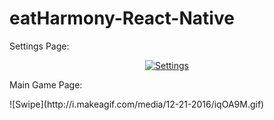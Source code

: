 # eatHarmony-React-Native
<p align="center">

Settings Page:
</p>

<div align="center">
<a href="http://makeagif.com/Zjo6fX" title="Settings"><img src="http://i.makeagif.com/media/12-21-2016/Zjo6fX.gif" alt="Settings"></a>
</div>
<p align="justify">

Main Game Page:
</p>
![Swipe](http://i.makeagif.com/media/12-21-2016/iqOA9M.gif)

